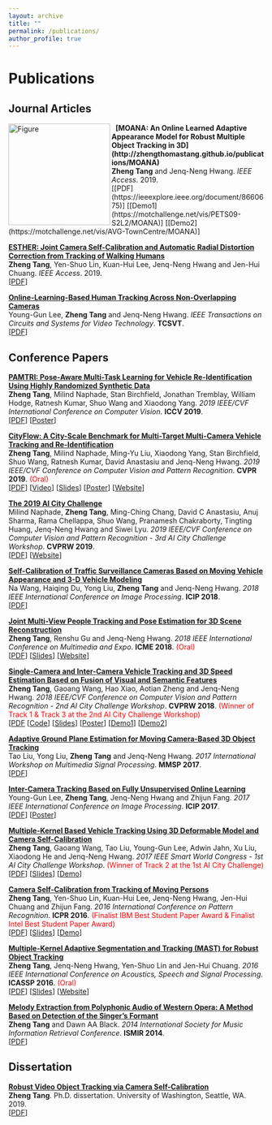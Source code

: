 ```yaml
---
layout: archive
title: ""
permalink: /publications/
author_profile: true
---
```


# <i class="fa fa-fw fa-copy"></i> Publications #

## Journal Articles ##

<p>
  <img src="https://zhengthomastang.github.io/images/MOANA_figure.jpg?raw=true" alt="Figure" style="width: 200px;" align="left"/> 
  <b>[MOANA: An Online Learned Adaptive Appearance Model for Robust Multiple Object Tracking in 3D](http://zhengthomastang.github.io/publications/MOANA)</b><br> 
  <b>Zheng Tang</b> and Jenq-Neng Hwang. 
  <i>IEEE Access</i>. 2019.<br>
  [[PDF](https://ieeexplore.ieee.org/document/8660675)]
  [[Demo1](https://motchallenge.net/vis/PETS09-S2L2/MOANA)]
  [[Demo2](https://motchallenge.net/vis/AVG-TownCentre/MOANA)]
</p>

<b>[ESTHER: Joint Camera Self-Calibration and Automatic Radial Distortion Correction from Tracking of Walking Humans](http://zhengthomastang.github.io/publications/ESTHER)</b><br> 
<b>Zheng Tang</b>, Yen-Shuo Lin, Kuan-Hui Lee, Jenq-Neng Hwang and Jen-Hui Chuang. 
<i>IEEE Access</i>. 2019.<br>
[[PDF](https://ieeexplore.ieee.org/document/8605504)]

<b>[Online-Learning-Based Human Tracking Across Non-Overlapping Cameras](http://zhengthomastang.github.io/publications/OnlineLearnICT)</b><br> 
Young-Gun Lee, <b>Zheng Tang</b> and Jenq-Neng Hwang. 
<i>IEEE Transactions on Circuits and Systems for Video Technology</i>. <b>TCSVT</b>.<br>
[[PDF](http://ieeexplore.ieee.org/document/7932896)]

## Conference Papers ##

<b>[PAMTRI: Pose-Aware Multi-Task Learning for Vehicle Re-Identification Using Highly Randomized Synthetic Data](http://zhengthomastang.github.io/publications/PAMTRI)</b><br> 
<b>Zheng Tang</b>, Milind Naphade, Stan Birchfield, Jonathan Tremblay, William Hodge, Ratnesh Kumar, Shuo Wang and Xiaodong Yang. 
<i>2019 IEEE/CVF International Conference on Computer Vision</i>. <b>ICCV 2019</b>.<br>
[[PDF](http://openaccess.thecvf.com/content_ICCV_2019/html/Tang_PAMTRI_Pose-Aware_Multi-Task_Learning_for_Vehicle_Re-Identification_Using_Highly_Randomized_ICCV_2019_paper.html)]
[[Poster](http://zhengthomastang.github.io/files/PAMTRI_poster.png)]

<b>[CityFlow: A City-Scale Benchmark for Multi-Target Multi-Camera Vehicle Tracking and Re-Identification](http://zhengthomastang.github.io/publications/CityFlow)</b><br> 
<b>Zheng Tang</b>, Milind Naphade, Ming-Yu Liu, Xiaodong Yang, Stan Birchfield, Shuo Wang, Ratnesh Kumar, David Anastasiu and Jenq-Neng Hwang. 
<i>2019 IEEE/CVF Conference on Computer Vision and Pattern Recognition</i>. <b>CVPR 2019</b>. 
<span style="color:red">(Oral)</span><br>
[[PDF](https://arxiv.org/abs/1903.09254)]
[[Video](https://youtu.be/fzJe8M2y1s0)]
[[Slides](http://zhengthomastang.github.io/files/CityFlow_slides.pdf)]
[[Poster](http://zhengthomastang.github.io/files/CityFlow_poster.pdf)]
[[Website](https://www.aicitychallenge.org/2020-challenge/)]

<b>[The 2019 AI City Challenge](http://zhengthomastang.github.io/publications/AIC19)</b><br> 
Milind Naphade, <b>Zheng Tang</b>, Ming-Ching Chang, David C Anastasiu, Anuj Sharma, Rama Chellappa, Shuo Wang, Pranamesh Chakraborty, Tingting Huang, Jenq-Neng Hwang and Siwei Lyu. 
<i>2019 IEEE/CVF Conference on Computer Vision and Pattern Recognition - 3rd AI City Challenge Workshop</i>. <b>CVPRW 2019</b>.<br>
[[PDF](http://openaccess.thecvf.com/content_CVPRW_2019/html/AI_City/Naphade_The_2019_AI_City_Challenge_CVPRW_2019_paper.html)]
[[Website](https://www.aicitychallenge.org/2020-challenge/)]

<b>[Self-Calibration of Traffic Surveillance Cameras Based on Moving Vehicle Appearance and 3-D Vehicle Modeling](http://zhengthomastang.github.io/publications/SelfCalVeh)</b><br> 
Na Wang, Haiqing Du, Yong Liu, <b>Zheng Tang</b> and Jenq-Neng Hwang. 
<i>2018 IEEE International Conference on Image Processing</i>. <b>ICIP 2018</b>.<br>
[[PDF](https://ieeexplore.ieee.org/document/8451478)]

<b>[Joint Multi-View People Tracking and Pose Estimation for 3D Scene Reconstruction](http://zhengthomastang.github.io/publications/JointTrackHPE)</b><br> 
<b>Zheng Tang</b>, Renshu Gu and Jenq-Neng Hwang. 
<i>2018 IEEE International Conference on Multimedia and Expo</i>. <b>ICME 2018</b>.
<span style="color:red">(Oral)</span><br> 
[[PDF](https://ieeexplore.ieee.org/document/8486576)]
[[Slides](http://zhengthomastang.github.io/files/JointTrackHPE_slides.pdf)]
[[Website](http://allison.ee.washington.edu/thomas/mvsr/)]

<b>[Single-Camera and Inter-Camera Vehicle Tracking and 3D Speed Estimation Based on Fusion of Visual and Semantic Features](http://zhengthomastang.github.io/publications/AIC18ICT)</b><br> 
<b>Zheng Tang</b>, Gaoang Wang, Hao Xiao, Aotian Zheng and Jenq-Neng Hwang. 
<i>2018 IEEE/CVF Conference on Computer Vision and Pattern Recognition - 2nd AI City Challenge Workshop</i>. <b>CVPRW 2018</b>.
<span style="color:red">(Winner of Track 1 & Track 3 at the 2nd AI City Challenge Workshop)</span><br>
[[PDF](http://openaccess.thecvf.com/content_cvpr_2018_workshops/w3/html/Tang_Single-Camera_and_Inter-Camera_CVPR_2018_paper.html)
[[Code](https://github.com/zhengthomastang/2018AICity_TeamUW)]
[[Slides](http://zhengthomastang.github.io/files/AIC18ICT_slides.pdf)]
[[Poster](http://zhengthomastang.github.io/files/AIC18ICT_poster.pdf)]
[[Demo1](https://youtu.be/_i4numqiv7Y)]
[[Demo2](https://youtu.be/Jlvh_KxHl40)]

<b>[Adaptive Ground Plane Estimation for Moving Camera-Based 3D Object Tracking](http://zhengthomastang.github.io/publications/AdaGPE)</b><br> 
Tao Liu, Yong Liu, <b>Zheng Tang</b> and Jenq-Neng Hwang. 
<i>2017 International Workshop on Multimedia Signal Processing</i>. <b>MMSP 2017</b>.<br>
[[PDF](https://ieeexplore.ieee.org/document/8122256)]

<b>[Inter-Camera Tracking Based on Fully Unsupervised Online Learning](http://zhengthomastang.github.io/publications/UnsupervisedICT)</b><br> 
Young-Gun Lee, <b>Zheng Tang</b>, Jenq-Neng Hwang and Zhijun Fang. 
<i>2017 IEEE International Conference on Image Processing</i>. <b>ICIP 2017</b>.<br>
[[PDF](https://ieeexplore.ieee.org/document/8296754)]
[[Poster](http://zhengthomastang.github.io/files/UnsupervisedICT_poster.pdf)]

<b>[Multiple-Kernel Based Vehicle Tracking Using 3D Deformable Model and Camera Self-Calibration](http://zhengthomastang.github.io/publications/AIC17MultiKernelTrack)</b><br> 
<b>Zheng Tang</b>, Gaoang Wang, Tao Liu, Young-Gun Lee, Adwin Jahn, Xu Liu, Xiaodong He and Jenq-Neng Hwang. 
<i>2017 IEEE Smart World Congress - 1st AI City Challenge Workshop</i>. 
<span style="color:red">(Winner of Track 2 at the 1st AI City Challenge)</span><br>
[[PDF](https://arxiv.org/abs/1708.06831)]
[[Slides](http://zhengthomastang.github.io/files/AIC17MultiKernelTrack_slides.pdf)]
[[Demo](https://youtu.be/QA0Iek4tR0k)]

<b>[Camera Self-Calibration from Tracking of Moving Persons](http://zhengthomastang.github.io/publications/SelfCalHum)</b><br>
<b>Zheng Tang</b>, Yen-Shuo Lin, Kuan-Hui Lee, Jenq-Neng Hwang, Jen-Hui Chuang and Zhijun Fang. 
<i>2016 International Conference on Pattern Recognition</i>. <b>ICPR 2016</b>.
<span style="color:red">(Finalist IBM Best Student Paper Award & Finalist Intel Best Student Paper Award)</span><br>
[[PDF](https://ieeexplore.ieee.org/document/7899644)]
[[Slides](http://zhengthomastang.github.io/files/SelfCalHum_slides.pdf)]
[[Demo](https://youtu.be/Lqe8AgCxiRg)]

<b>[Multiple-Kernel Adaptive Segmentation and Tracking (MAST) for Robust Object Tracking](http://zhengthomastang.github.io/publications/MAST)</b><br> 
<b>Zheng Tang</b>, Jenq-Neng Hwang, Yen-Shuo Lin and Jen-Hui Chuang. 
<i>2016 IEEE International Conference on Acoustics, Speech and Signal Processing</i>. <b>ICASSP 2016</b>.
<span style="color:red">(Oral)</span><br>
[[PDF](http://ieeexplore.ieee.org/document/7471849)]
[[Slides](http://zhengthomastang.github.io/files/MAST_slides.pdf)]
[[Website](http://allison.ee.washington.edu/thomas/mast/)]

<b>[Melody Extraction from Polyphonic Audio of Western Opera: A Method Based on Detection of the Singer’s Formant](http://zhengthomastang.github.io/publications/MelodyExtractSingerFormant)</b><br> 
<b>Zheng Tang</b> and Dawn AA Black. 
<i>2014 International Society for Music Information Retrieval Conference</i>. <b>ISMIR 2014</b>.<br>
[[PDF](http://www.terasoft.com.tw/conf/ismir2014/proceedings/T029_329_Paper.pdf)]

## Dissertation ##

<b>[Robust Video Object Tracking via Camera Self-Calibration](http://zhengthomastang.github.io/publications/Dissertation)</b><br> 
<b>Zheng Tang</b>. 
Ph.D. dissertation. University of Washington, Seattle, WA. 2019.<br>
[[PDF](http://hdl.handle.net/1773/43951)]